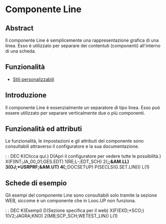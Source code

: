 # Componente Line

## Abstract

Il componente Line è semplicemente una rappresentazione grafica di una linea.
Esso è utilizzato per separare dei contentuti (componenti) all'interno di una scheda.


## Funzionalità
- [Stili personalizzabili](Sorgenti/DOC/TA/B£AMO/LOCLIN_F01)

## Introduzione
Il componente Line è essenzialmente un separatore di tipo linea.
Esso può essere utilizzato per separare verticalmente due o più componenti.

## Funzionalità ed attributi
Le funzionalità, le impostazioni e gli attributi del componente sono consultabili attraverso il configuratore e la sua documentazione.

 :  : DEC K(Clicca qui.) D(Apri il configuratore per vedere tutte le possibilità.) X(F(INT;JA_00_01;GES.EDT) 1(RE;L-;EDT_SCH) 2(**;;&AM.LL) 3(OJ;*USRPRF;&AM.UT) 4(**;;DOCSETUP) P(SECLS(G.SET.LIN))) L(1)

## Schede di esempio
Gli esempi del componente Line sono consultabili solo tramite la sezione WEB, siccome è un componente che in Looc.UP non funziona.

 :  : DEC K(Esempi) D(Sezione specifica per il web) X(F(EXD;*SCO;) 1(V2;JAGRA;KNO) 2(MB;SCP_SCH;WETEST_LIN)) L(1)
